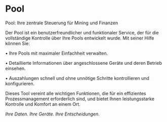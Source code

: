 # Pool

Pool: Ihre zentrale Steuerung für Mining und Finanzen


Der Pool ist ein benutzerfreundlicher und funktionaler Service, der für die vollständige Kontrolle über Ihre Pools entwickelt wurde. Mit seiner Hilfe können Sie:

• Ihre Pools mit maximaler Einfachheit verwalten.

• Detaillierte Informationen über angeschlossene Geräte und deren Betrieb einsehen.

• Auszahlungen schnell und ohne unnötige Schritte kontrollieren und konfigurieren.


Dieses Tool vereint alle wichtigen Funktionen, die für ein effizientes Prozessmanagement erforderlich sind, und bietet Ihnen leistungsstarke Kontrolle und Komfort an einem Ort.


_Ihre Daten. Ihre Geräte. Ihre Entscheidungen._
